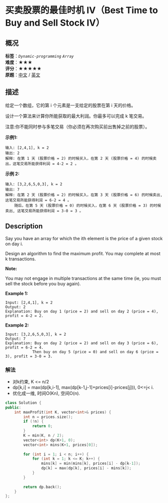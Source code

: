 # 买卖股票的最佳时机 IV（Best Time to Buy and Sell Stock IV）
## 概况
**标签**：*`Dynamic-programming`*  *`Array`*<br>
**难度**：★★★<br>
**评分**：★★★★★<br>
**原题**：[中文](https://leetcode-cn.com/problems/best-time-to-buy-and-sell-stock-iv) / [英文](https://leetcode.com/problems/best-time-to-buy-and-sell-stock-iv)

## 描述

给定一个数组，它的第 i 个元素是一支给定的股票在第 i 天的价格。

设计一个算法来计算你所能获取的最大利润。你最多可以完成 k 笔交易。

注意:你不能同时参与多笔交易（你必须在再次购买前出售掉之前的股票）。

**示例1:**
```
输入: [2,4,1], k = 2
输出: 2
解释: 在第 1 天 (股票价格 = 2) 的时候买入，在第 2 天 (股票价格 = 4) 的时候卖出，这笔交易所能获得利润 = 4-2 = 2 。
```

**示例 2:**
```
输入: [3,2,6,5,0,3], k = 2
输出: 7
解释: 在第 2 天 (股票价格 = 2) 的时候买入，在第 3 天 (股票价格 = 6) 的时候卖出, 这笔交易所能获得利润 = 6-2 = 4 。
    随后，在第 5 天 (股票价格 = 0) 的时候买入，在第 6 天 (股票价格 = 3) 的时候卖出, 这笔交易所能获得利润 = 3-0 = 3 。
```

## Description
Say you have an array for which the ith element is the price of a given stock on day i.

Design an algorithm to find the maximum profit. You may complete at most k transactions.

**Note:**

You may not engage in multiple transactions at the same time (ie, you must sell the stock before you buy again).

**Example 1:**
```
Input: [2,4,1], k = 2
Output: 2
Explanation: Buy on day 1 (price = 2) and sell on day 2 (price = 4), profit = 4-2 = 2.
```

**Example 2:**
```
Input: [3,2,6,5,0,3], k = 2
Output: 7
Explanation: Buy on day 2 (price = 2) and sell on day 3 (price = 6), profit = 6-2 = 4.
            Then buy on day 5 (price = 0) and sell on day 6 (price = 3), profit = 3-0 = 3.
```


### 解法
- 对k约束, K <= n/2
- dp[k,i] = max(dp[k,i-1], max(dp[k-1,j-1]+prices[i]-prices[j])), 0<=j< i.
- 优化成一维, 时间O(Kn), 空间O(n).

```c++
class Solution {
public:
    int maxProfit(int K, vector<int>& prices) {
        int n = prices.size();
        if (!n) {
            return 0;
        }
        K = min(K, n / 2);
        vector<int> dp(K+1, 0);
        vector<int> mins(K+1, prices[0]);
        
        for (int i = 1; i < n; i++) {
            for (int k = 1; k <= K; k++) {
                mins[k] = min(mins[k], prices[i] - dp[k-1]);
                dp[k] = max(dp[k], prices[i] - mins[k]);
            }
        }
        
        return dp.back();
    }
};
```